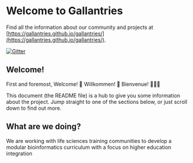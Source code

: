 # Welcome to Gallantries

Find all the information about our community and projects at
[https://gallantries.github.io/gallantries/](https://gallantries.github.io/gallantries/).

[![Gitter](https://badges.gitter.im/galaxy-carpentries/community.svg)](https://gitter.im/galaxy-carpentries/community?utm_source=badge&utm_medium=badge&utm_campaign=pr-badge)

## Welcome!

First and foremost, Welcome! 🎉 Willkommen! 🎊 Bienvenue! 🎈🎈🎈

This document (the README file) is a hub to give you some information about the
project. Jump straight to one of the sections below, or just scroll down to find
out more.

## What are we doing?

We are working with life sciences training communities to develop a modular bioinformatics curriculum with a focus on higher education integration
